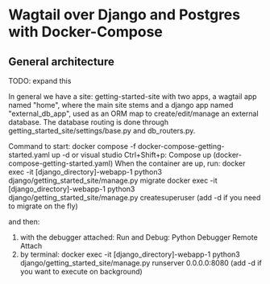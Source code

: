  # Wagtail over Django and Postgres with Docker-Compose

## General architecture
TODO: expand this

In general we have a site: getting-started-site
with two apps, a wagtail app named "home", where the main site stems
and a django app named "external_db_app", used as an ORM map to create/edit/manage an external database.
The database routing is done through getting_started_site/settings/base.py and db_routers.py.

Command to start:
docker compose -f docker-compose-getting-started.yaml up -d
or visual studio Ctrl+Shift+p: Compose up (docker-compose-getting-started.yaml)
When the container are up,
run: 
docker exec -it \[django_directory\]-webapp-1 python3 django/getting_started_site/manage.py migrate
docker exec -it \[django_directory\]-webapp-1 python3 django/getting_started_site/manage.py createsuperuser
(add -d if you need to migrate on the fly)

and then:
1) with the debugger attached: Run and Debug: Python Debugger Remote Attach
2) by terminal: docker exec -it \[django_directory\]-webapp-1 python3 django/getting_started_site/manage.py runserver 0.0.0.0:8080
(add -d if you want to execute on background)

